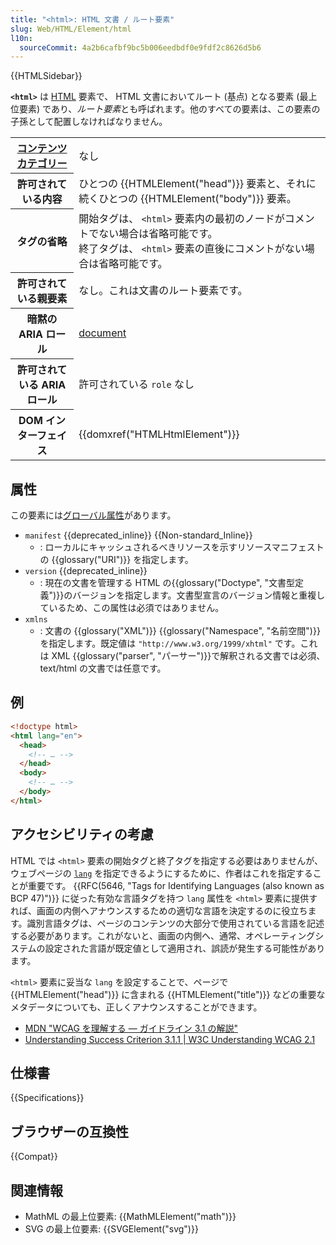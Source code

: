 ```yaml
---
title: "<html>: HTML 文書 / ルート要素"
slug: Web/HTML/Element/html
l10n:
  sourceCommit: 4a2b6cafbf9bc5b006eedbdf0e9fdf2c8626d5b6
---
```


{{HTMLSidebar}}

**`<html>`** は [HTML](/ja/docs/Web/HTML) 要素で、 HTML 文書においてルート (基点) となる要素 (最上位要素) であり、*ルート要素*とも呼ばれます。他のすべての要素は、この要素の子孫として配置しなければなりません。

<table class="properties">
  <tbody>
    <tr>
      <th scope="row">
        <a href="/ja/docs/Web/HTML/Content_categories"
          >コンテンツカテゴリー</a
        >
      </th>
      <td>なし</td>
    </tr>
    <tr>
      <th scope="row">許可されている内容</th>
      <td>
        ひとつの {{HTMLElement("head")}} 要素と、それに続くひとつの {{HTMLElement("body")}} 要素。
      </td>
    </tr>
    <tr>
      <th scope="row">タグの省略</th>
      <td>
        開始タグは、 <code>&#x3C;html></code> 要素内の最初のノードがコメントでない場合は省略可能です。<br>終了タグは、 <code>&#x3C;html></code> 要素の直後にコメントがない場合は省略可能です。
      </td>
    </tr>
    <tr>
      <th scope="row">許可されている親要素</th>
      <td>なし。これは文書のルート要素です。</td>
    </tr>
    <tr>
      <th scope="row">暗黙の ARIA ロール</th>
      <td>
        <a href="/ja/docs/Web/Accessibility/ARIA/Roles/Document_role"
          >document</a
        >
      </td>
    </tr>
    <tr>
      <th scope="row">許可されている ARIA ロール</th>
      <td>許可されている <code>role</code> なし</td>
    </tr>
    <tr>
      <th scope="row">DOM インターフェイス</th>
      <td>{{domxref("HTMLHtmlElement")}}</td>
    </tr>
  </tbody>
</table>

## 属性

この要素には[グローバル属性](/ja/docs/Web/HTML/Global_attributes)があります。

- `manifest` {{deprecated_inline}} {{Non-standard_Inline}}
  - : ローカルにキャッシュされるべきリソースを示すリソースマニフェストの {{glossary("URI")}} を指定します。
- `version` {{deprecated_inline}}
  - : 現在の文書を管理する HTML の{{glossary("Doctype", "文書型定義")}}のバージョンを指定します。文書型宣言のバージョン情報と重複しているため、この属性は必須ではありません。
- `xmlns`
  - : 文書の {{glossary("XML")}} {{glossary("Namespace", "名前空間")}}を指定します。既定値は `"http://www.w3.org/1999/xhtml"` です。これは XML {{glossary("parser", "パーサー")}}で解釈される文書では必須、 text/html の文書では任意です。

## 例

```html
<!doctype html>
<html lang="en">
  <head>
    <!-- … -->
  </head>
  <body>
    <!-- … -->
  </body>
</html>
```

## アクセシビリティの考慮

HTML では `<html>` 要素の開始タグと終了タグを指定する必要はありませんが、ウェブページの [`lang`](/ja/docs/Web/HTML/Global_attributes#lang) を指定できるようにするために、作者はこれを指定することが重要です。 {{RFC(5646, "Tags for Identifying Languages (also known as BCP 47)")}} に従った有効な言語タグを持つ `lang` 属性を `<html>` 要素に提供すれば、画面の内側へアナウンスするための適切な言語を決定するのに役立ちます。識別言語タグは、ページのコンテンツの大部分で使用されている言語を記述する必要があります。これがないと、画面の内側へ、通常、オペレーティングシステムの設定された言語が既定値として適用され、誤読が発生する可能性があります。

`<html>` 要素に妥当な `lang` を設定することで、ページで {{HTMLElement("head")}} に含まれる {{HTMLElement("title")}} などの重要なメタデータについても、正しくアナウンスすることができます。

- [MDN "WCAG を理解する ― ガイドライン 3.1 の解説"](/ja/docs/Web/Accessibility/Understanding_WCAG/Understandable#guideline_3.1_%e2%80%94_readable_make_text_content_readable_and_understandable)
- [Understanding Success Criterion 3.1.1 | W3C Understanding WCAG 2.1](https://www.w3.org/WAI/WCAG21/Understanding/language-of-page.html)

## 仕様書

{{Specifications}}

## ブラウザーの互換性

{{Compat}}

## 関連情報

- MathML の最上位要素: {{MathMLElement("math")}}
- SVG の最上位要素: {{SVGElement("svg")}}
